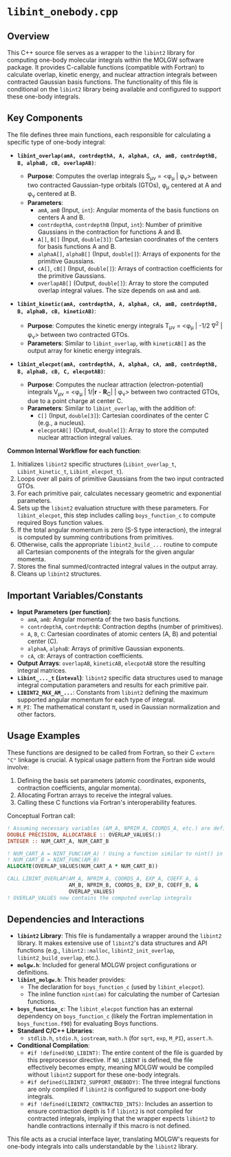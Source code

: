 # `libint_onebody.cpp`

## Overview

This C++ source file serves as a wrapper to the `libint2` library for computing one-body molecular integrals within the MOLGW software package. It provides C-callable functions (compatible with Fortran) to calculate overlap, kinetic energy, and nuclear attraction integrals between contracted Gaussian basis functions. The functionality of this file is conditional on the `libint2` library being available and configured to support these one-body integrals.

## Key Components

The file defines three main functions, each responsible for calculating a specific type of one-body integral:

*   **`libint_overlap(amA, contrdepthA, A, alphaA, cA, amB, contrdepthB, B, alphaB, cB, overlapAB)`**:
    *   **Purpose**: Computes the overlap integrals S<sub>&mu;&nu;</sub> = <&phi;<sub>&mu;</sub> | &phi;<sub>&nu;</sub>> between two contracted Gaussian-type orbitals (GTOs), &phi;<sub>&mu;</sub> centered at A and &phi;<sub>&nu;</sub> centered at B.
    *   **Parameters**:
        *   `amA`, `amB` (Input, `int`): Angular momenta of the basis functions on centers A and B.
        *   `contrdepthA`, `contrdepthB` (Input, `int`): Number of primitive Gaussians in the contraction for functions A and B.
        *   `A[]`, `B[]` (Input, `double[3]`): Cartesian coordinates of the centers for basis functions A and B.
        *   `alphaA[]`, `alphaB[]` (Input, `double[]`): Arrays of exponents for the primitive Gaussians.
        *   `cA[]`, `cB[]` (Input, `double[]`): Arrays of contraction coefficients for the primitive Gaussians.
        *   `overlapAB[]` (Output, `double[]`): Array to store the computed overlap integral values. The size depends on `amA` and `amB`.

*   **`libint_kinetic(amA, contrdepthA, A, alphaA, cA, amB, contrdepthB, B, alphaB, cB, kineticAB)`**:
    *   **Purpose**: Computes the kinetic energy integrals T<sub>&mu;&nu;</sub> = <&phi;<sub>&mu;</sub> | -1/2 &nabla;<sup>2</sup> | &phi;<sub>&nu;</sub>> between two contracted GTOs.
    *   **Parameters**: Similar to `libint_overlap`, with `kineticAB[]` as the output array for kinetic energy integrals.

*   **`libint_elecpot(amA, contrdepthA, A, alphaA, cA, amB, contrdepthB, B, alphaB, cB, C, elecpotAB)`**:
    *   **Purpose**: Computes the nuclear attraction (electron-potential) integrals V<sub>&mu;&nu;</sub> = <&phi;<sub>&mu;</sub> | 1/|**r** - **R**<sub>C</sub>| | &phi;<sub>&nu;</sub>> between two contracted GTOs, due to a point charge at center C.
    *   **Parameters**: Similar to `libint_overlap`, with the addition of:
        *   `C[]` (Input, `double[3]`): Cartesian coordinates of the center C (e.g., a nucleus).
        *   `elecpotAB[]` (Output, `double[]`): Array to store the computed nuclear attraction integral values.

**Common Internal Workflow for each function**:
1.  Initializes `libint2` specific structures (`Libint_overlap_t`, `Libint_kinetic_t`, `Libint_elecpot_t`).
2.  Loops over all pairs of primitive Gaussians from the two input contracted GTOs.
3.  For each primitive pair, calculates necessary geometric and exponential parameters.
4.  Sets up the `libint2` evaluation structure with these parameters. For `libint_elecpot`, this step includes calling `boys_function_c` to compute required Boys function values.
5.  If the total angular momentum is zero (S-S type interaction), the integral is computed by summing contributions from primitives.
6.  Otherwise, calls the appropriate `libint2_build_...` routine to compute all Cartesian components of the integrals for the given angular momenta.
7.  Stores the final summed/contracted integral values in the output array.
8.  Cleans up `libint2` structures.

## Important Variables/Constants

*   **Input Parameters (per function)**:
    *   `amA`, `amB`: Angular momenta of the two basis functions.
    *   `contrdepthA`, `contrdepthB`: Contraction depths (number of primitives).
    *   `A`, `B`, `C`: Cartesian coordinates of atomic centers (A, B) and potential center (C).
    *   `alphaA`, `alphaB`: Arrays of primitive Gaussian exponents.
    *   `cA`, `cB`: Arrays of contraction coefficients.
*   **Output Arrays**: `overlapAB`, `kineticAB`, `elecpotAB` store the resulting integral matrices.
*   **`Libint_..._t` (`inteval`)**: `libint2` specific data structures used to manage integral computation parameters and results for each primitive pair.
*   **`LIBINT2_MAX_AM_...`**: Constants from `libint2` defining the maximum supported angular momentum for each type of integral.
*   `M_PI`: The mathematical constant &pi;, used in Gaussian normalization and other factors.

## Usage Examples

These functions are designed to be called from Fortran, so their C `extern "C"` linkage is crucial. A typical usage pattern from the Fortran side would involve:
1.  Defining the basis set parameters (atomic coordinates, exponents, contraction coefficients, angular momenta).
2.  Allocating Fortran arrays to receive the integral values.
3.  Calling these C functions via Fortran's interoperability features.

Conceptual Fortran call:
```fortran
! Assuming necessary variables (AM_A, NPRIM_A, COORDS_A, etc.) are defined
DOUBLE PRECISION, ALLOCATABLE :: OVERLAP_VALUES(:)
INTEGER :: NUM_CART_A, NUM_CART_B

! NUM_CART_A = NINT_FUNC(AM_A) ! Using a function similar to nint() in libint_molgw.h
! NUM_CART_B = NINT_FUNC(AM_B)
ALLOCATE(OVERLAP_VALUES(NUM_CART_A * NUM_CART_B))

CALL LIBINT_OVERLAP(AM_A, NPRIM_A, COORDS_A, EXP_A, COEFF_A, &
                    AM_B, NPRIM_B, COORDS_B, EXP_B, COEFF_B, &
                    OVERLAP_VALUES)
! OVERLAP_VALUES now contains the computed overlap integrals
```

## Dependencies and Interactions

*   **`libint2` Library**: This file is fundamentally a wrapper around the `libint2` library. It makes extensive use of `libint2`'s data structures and API functions (e.g., `libint2::malloc`, `libint2_init_overlap`, `libint2_build_overlap`, etc.).
*   **`molgw.h`**: Included for general MOLGW project configurations or definitions.
*   **`libint_molgw.h`**: This header provides:
    *   The declaration for `boys_function_c` (used by `libint_elecpot`).
    *   The inline function `nint(am)` for calculating the number of Cartesian functions.
*   **`boys_function_c`**: The `libint_elecpot` function has an external dependency on `boys_function_c` (likely the Fortran implementation in `boys_function.f90`) for evaluating Boys functions.
*   **Standard C/C++ Libraries**:
    *   `stdlib.h`, `stdio.h`, `iostream`, `math.h` (for `sqrt`, `exp`, `M_PI`), `assert.h`.
*   **Conditional Compilation**:
    *   `#if !defined(NO_LIBINT)`: The entire content of the file is guarded by this preprocessor directive. If `NO_LIBINT` is defined, the file effectively becomes empty, meaning MOLGW would be compiled without `libint2` support for these one-body integrals.
    *   `#if defined(LIBINT2_SUPPORT_ONEBODY)`: The three integral functions are only compiled if `libint2` is configured to support one-body integrals.
    *   `#if !defined(LIBINT2_CONTRACTED_INTS)`: Includes an assertion to ensure contraction depth is 1 if `libint2` is not compiled for contracted integrals, implying that the wrapper expects `libint2` to handle contractions internally if this macro is not defined.

This file acts as a crucial interface layer, translating MOLGW's requests for one-body integrals into calls understandable by the `libint2` library.
```
